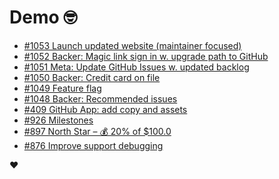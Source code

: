 # Demo 🤓

<!-- POLAR type=issues id=jlaerbca org=polarsource repo=polar limit=10 sort=recently_updated -->

* [#1053 Launch updated website (maintainer focused)](https://github.com/polarsource/polar/issues/1053)
* [#1052 Backer: Magic link sign in w. upgrade path to GitHub](https://github.com/polarsource/polar/issues/1052)
* [#1051 Meta: Update GitHub Issues w. updated backlog](https://github.com/polarsource/polar/issues/1051)
* [#1050 Backer: Credit card on file](https://github.com/polarsource/polar/issues/1050)
* [#1049 Feature flag](https://github.com/polarsource/polar/issues/1049)
* [#1048 Backer: Recommended issues](https://github.com/polarsource/polar/issues/1048)
* [#409 GitHub App: add copy and assets](https://github.com/polarsource/polar/issues/409)
* [#926 Milestones](https://github.com/polarsource/polar/issues/926)
* [#897 North Star – 💰 20% of $100.0](https://github.com/polarsource/polar/issues/897)
* [#876 Improve support debugging](https://github.com/polarsource/polar/issues/876)

<!-- POLAR-END id=jlaerbca -->

❤️